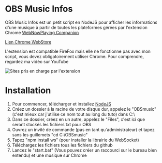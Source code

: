 # OBS Music Infos
OBS Music Infos est un petit script en NodeJS pour afficher les informations d'une musique à partir de toutes les plateformes gérées par l'extension Chrome [WebNowPlaying Companion](https://github.com/tjhrulz/WebNowPlaying-BrowserExtension)

[Lien Chrome WebStore](https://chrome.google.com/webstore/detail/webnowplaying-companion/jfakgfcdgpghbbefmdfjkbdlibjgnbli)

L'extension est compatible FireFox mais elle ne fonctionne pas avec mon script, vous devez obligatoirement utiliser Chrome.
Pour comprendre, regardez ma vidéo sur YouTube

![](https://i.ibb.co/y0BYrVr/wnp.jpg "Sites pris en charge par l'extension")

# Installation

1. Pour commencer, télécharger et installez [NodeJS](https://nodejs.org/en/download/)
2. Créez un dossier à la racine de votre disque dur, appelez le "OBSmusic" (c'est mieux car j'utilise ce nom tout au long du tuto) dans C:\
3. Dans ce dossier, créez en un autre, appelez le "Files", c'est ici que seront stockés les fichiers txt pour OBS
4. Ouvrez un invité de commande (pas en tant qu'administrateur) et tapez sans les guillemets "cd C:\OBSmusic"
5. Tapez "npm install ws" (pour installer la librairie du WebSocket)
6. Téléchargez les fichiers tous les fichiers du github
7. Lancez le "start.bat" (Vous pouvez créer un raccourci sur le bureau bien entendu) et une musique sur Chrome
